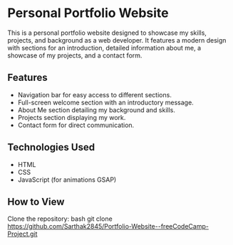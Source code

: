 # Personal Portfolio Website
This is a personal portfolio website designed to showcase my skills, projects, and background as a web developer. It features a modern design with sections for an introduction, detailed information about me, a showcase of my projects, and a contact form.

## Features
- Navigation bar for easy access to different sections.
- Full-screen welcome section with an introductory message.
- About Me section detailing my background and skills.
- Projects section displaying my work.
- Contact form for direct communication.

## Technologies Used
- HTML
- CSS
- JavaScript (for animations GSAP)
## How to View
Clone the repository:
bash git clone https://github.com/Sarthak2845/Portfolio-Website--freeCodeCamp-Project.git
